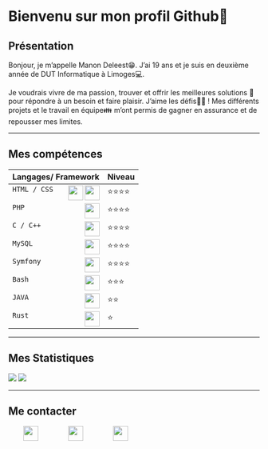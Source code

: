 # Bienvenu sur mon profil Github👋

## Présentation 
Bonjour, je m’appelle Manon Deleest😁. J’ai 19 ans et je suis en deuxième année de DUT Informatique à Limoges💻.

Je voudrais vivre de ma passion, trouver et offrir les meilleures solutions 📝 pour répondre à un besoin et faire plaisir. J’aime les défis💪🏻 ! Mes différents projets et le travail en équipe👪 m’ont permis de gagner en assurance et de repousser mes limites.
 

***
## Mes compétences
|Langages/ Framework                |Niveau                       |
|-----------------------------------|-----------------------------|
|`HTML / CSS`<img align="right" height="30px" src="https://zupimages.net/up/20/53/bpn2.png"><img align="right" height="30px" src="https://zupimages.net/up/20/53/5qz3.png">              	|⭐⭐⭐⭐          	       |
|`PHP` <img align="right" height="30px" src="https://zupimages.net/up/20/24/ldaw.png">         		|⭐⭐⭐⭐       		|
|`C / C++`  <img align="right" height="30px" src="https://zupimages.net/up/20/53/xsye.png">          		|⭐⭐⭐⭐            		|
|`MySQL` <img align="right" height="30px" src="https://zupimages.net/up/20/53/1tei.png">             		|⭐⭐⭐⭐            		|
|`Symfony` <img align="right" height="30px" src="https://cdn.jsdelivr.net/npm/simple-icons@3.13.0/icons/symfony.svg">              	|⭐⭐⭐⭐            		|
|`Bash` <img align="right" height="30px" src="https://zupimages.net/up/20/53/18d7.png">              		|⭐⭐⭐            		|
|`JAVA` <img align="right" height="30px" src="https://zupimages.net/up/20/53/9fcm.png">            		|⭐⭐            		|
|`Rust` <img align="right" height="30px" src="https://zupimages.net/up/20/53/tlwt.jpg">              		|⭐             		|
           
***
## Mes Statistiques 
<img src="https://github-readme-stats.vercel.app/api/top-langs/?username=manon-deleest&layout=compact"/>
<img src="https://github-readme-stats.vercel.app/api?username=manon-deleest&hide=contribs,prs" />


***
## Me contacter
  <div>
    <a href="https://www.linkedin.com/in/manon-deleest/"><img align="left" height="30px" src="https://zupimages.net/up/19/25/yqns.png" hspace="30"/</a>
    <a href="mailto:deleest.manon@gmail.com"><img align="left" height="30px" src="https://zupimages.net/up/20/53/yra1.png" hspace="30"/</a>
    <a href="MANON DELEEST.pdf"><img height="30px" src="https://zupimages.net/up/20/53/frqy.png" hspace="30"/</a>
  </div>


<!--
**manon-deleest/manon-deleest** is a ✨ _special_ ✨ repository because its `README.md` (this file) appears on your GitHub profile.

--!>
